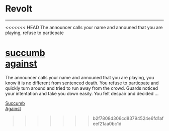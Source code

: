 # Revolt 
----
<<<<<<< HEAD
The announcer calls your name and announed that you are playing, refuse to particpate

[succumb](succumb.md)  
[against](against.md)
=======
The announcer calls your name and announed that you are playing, you know it is no different from sentenced death. You refuse to particpate and quickly turn around and tried to run away from the crowd. Guards noticed your intentation and take you down easily. You felt despair and decided ...

[Succumb](accept.md)  
[Against](against.md)  
>>>>>>> b2f7808d306cd83794524e6fd1afeef21aa0bc1d

